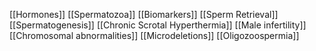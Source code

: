 [[Hormones]]
[[Spermatozoa]]
[[Biomarkers]]
[[Sperm Retrieval]]
[[Spermatogenesis]]
[[Chronic Scrotal Hyperthermia]]
[[Male infertility]]
[[Chromosomal abnormalities]]
[[Microdeletions]]
[[Oligozoospermia]]
